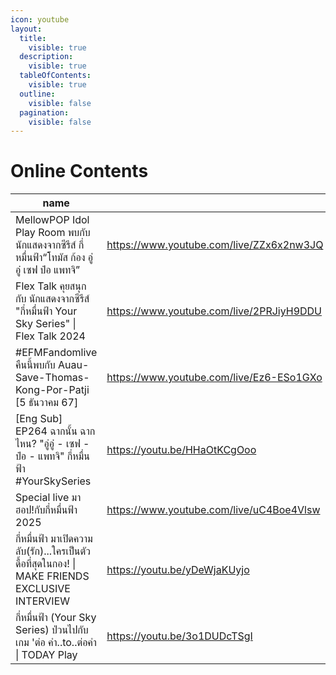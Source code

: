 ```yaml
---
icon: youtube
layout:
  title:
    visible: true
  description:
    visible: true
  tableOfContents:
    visible: true
  outline:
    visible: false
  pagination:
    visible: false
---
```


# Online Contents

<table data-column-title-hidden data-view="cards"><thead><tr><th>name</th><th data-hidden data-card-target data-type="content-ref"></th><th data-hidden data-card-cover data-type="files"></th></tr></thead><tbody> <tr><td>MellowPOP Idol Play Room พบกับ นักแสดงจากซีรีส์ กี่หมื่นฟ้า“โทมัส ก้อง อู่อู๋ เซฟ ป๋อ แพทจิ”</td><td><a href="https://www.youtube.com/live/ZZx6x2nw3JQ">https://www.youtube.com/live/ZZx6x2nw3JQ</a></td><td><a href="../.gitbook/assets/oc-1.jpg">oc-1.jpg</a></td></tr> <tr><td>Flex Talk คุยสนุกกับ นักแสดงจากซีรีส์ "กี่หมื่นฟ้า Your Sky Series" | Flex Talk 2024</td><td><a href=https://www.youtube.com/live/2PRJiyH9DDU>https://www.youtube.com/live/2PRJiyH9DDU</a></td><td><a href=../.gitbook/assets/oc-2.jpg>oc-2.jpg</a></td></tr> <tr><td>#EFMFandomlive คืนนี้พบกับ Auau-Save-Thomas-Kong-Por-Patji [5 ธันวาคม 67]</td><td><a href=https://www.youtube.com/live/Ez6-ESo1GXo>https://www.youtube.com/live/Ez6-ESo1GXo</a></td><td><a href=../.gitbook/assets/oc-3.jpg>oc-3.jpg</a></td></tr> <tr><td>[Eng Sub] EP264 ฉากนั้น ฉากไหน? "อู่อู๋ - เซฟ - ป๋อ - แพทจิ" กี่หมื่นฟ้า #YourSkySeries</td><td><a href=https://youtu.be/HHaOtKCgOoo>https://youtu.be/HHaOtKCgOoo</a></td><td><a href=../.gitbook/assets/oc-4.jpg>oc-4.jpg</a></td></tr> <tr><td>Special live มาฮอป!กับกี่หมื่นฟ้า 2025</td><td><a href=https://www.youtube.com/live/uC4Boe4Vlsw>https://www.youtube.com/live/uC4Boe4Vlsw</a></td><td><a href=../.gitbook/assets/oc-5.jpg>oc-5.jpg</a></td></tr> <tr><td>กี่หมื่นฟ้า มาเปิดความลับ(รัก)...ใครเป็นตัวดื้อที่สุดในกอง! | MAKE FRIENDS EXCLUSIVE INTERVIEW</td><td><a href=https://youtu.be/yDeWjaKUyjo>https://youtu.be/yDeWjaKUyjo</a></td><td><a href=../.gitbook/assets/oc-6.jpg>oc-6.jpg</a></td></tr> <tr><td>กี่หมื่นฟ้า (Your Sky Series) ป่วนไปกับเกม 'ต่อ คำ..to..ต่อคำ | TODAY Play</td><td><a href=https://youtu.be/3o1DUDcTSgI>https://youtu.be/3o1DUDcTSgI</a></td><td><a href=../.gitbook/assets/oc-7.jpg>oc-7.jpg</a></td></tr> </tbody></table>
